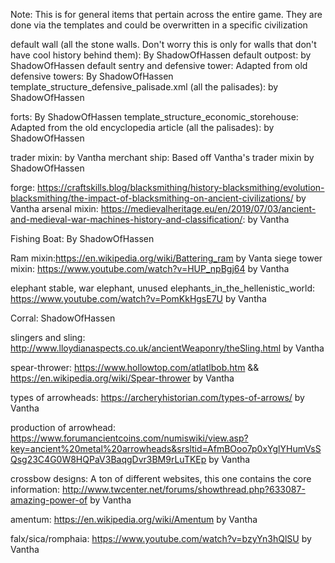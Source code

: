 Note: This is for general items that pertain across the entire game. They are done via the templates and could be overwritten in a specific civilization

default wall (all the stone walls. Don't worry this is only for walls that don't have cool history behind them): By ShadowOfHassen
default outpost: by ShadowOfHassen
default sentry and defensive tower: Adapted from old defensive towers: By ShadowOfHassen
template_structure_defensive_palisade.xml (all the palisades): by ShadowOfHassen

forts: By ShadowOfHassen
template_structure_economic_storehouse: Adapted from the old encyclopedia article (all the palisades): by ShadowOfHassen

trader mixin: by Vantha
merchant ship: Based off Vantha's trader mixin by ShadowOfHassen

forge: https://craftskills.blog/blacksmithing/history-blacksmithing/evolution-blacksmithing/the-impact-of-blacksmithing-on-ancient-civilizations/ by Vantha
arsenal mixin: https://medievalheritage.eu/en/2019/07/03/ancient-and-medieval-war-machines-history-and-classification/: by Vantha

Fishing Boat: By ShadowOfHassen

Ram mixin:https://en.wikipedia.org/wiki/Battering_ram by Vanta
siege tower mixin: https://www.youtube.com/watch?v=HUP_npBgj64 by Vantha

elephant stable, war elephant, unused elephants_in_the_hellenistic_world: https://www.youtube.com/watch?v=PomKkHgsE7U by Vantha

Corral: ShadowOfHassen

slingers and sling: http://www.lloydianaspects.co.uk/ancientWeaponry/theSling.html
by Vantha

spear-thrower: https://www.hollowtop.com/atlatlbob.htm && https://en.wikipedia.org/wiki/Spear-thrower by Vantha

types of arrowheads: https://archeryhistorian.com/types-of-arrows/ by Vantha

production of arrowhead: https://www.forumancientcoins.com/numiswiki/view.asp?key=ancient%20metal%20arrowheads&srsltid=AfmBOoo7p0xYglYHumVsSQsg23C4G0W8HQPaV3BaqgDvr3BM9rLuTKEp by Vantha

crossbow designs: A ton of different websites, this one contains the core information: http://www.twcenter.net/forums/showthread.php?633087-amazing-power-of by Vantha

amentum: https://en.wikipedia.org/wiki/Amentum by Vantha

falx/sica/romphaia: https://www.youtube.com/watch?v=bzyYn3hQlSU by Vantha

